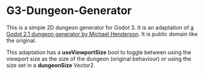 # G3-Dungeon-Generator
This is a simple 2D dungeon generator for Godot 3. It is an adaptation of [a Godot 2.1 dungeon generator by Michael Henderson]( https://bitbucket.org/signalsin/godot-dungeon-generator/src/master/). It is public domain like the original.

This adaptation has a **useViewportSize** bool to toggle between using the viewport size as the size of the dungeon (original behaviour) or using the size set in a **dungeonSize** Vector2.
